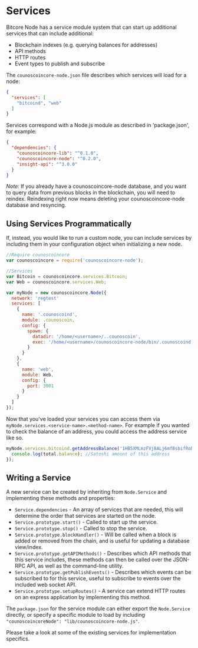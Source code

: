 # Services
Bitcore Node has a service module system that can start up additional services that can include additional:
- Blockchain indexes (e.g. querying balances for addresses)
- API methods
- HTTP routes
- Event types to publish and subscribe

The `counoscoincore-node.json` file describes which services will load for a node:

```json
{
  "services": [
    "bitcoind", "web"
  ]
}
```

Services correspond with a Node.js module as described in 'package.json', for example:

```json
{
  "dependencies": {
    "counoscoincore-lib": "^0.1.0",
    "counoscoincore-node": "^0.2.0",
    "insight-api": "^3.0.0"
  }
}
```

_Note:_ If you already have a counoscoincore-node database, and you want to query data from previous blocks in the blockchain, you will need to reindex. Reindexing right now means deleting your counoscoincore-node database and resyncing.

## Using Services Programmatically
If, instead, you would like to run a custom node, you can include services by including them in your configuration object when initializing a new node.

```js
//Require counoscoincore
var counoscoincore = require('counoscoincore-node');

//Services
var Bitcoin = counoscoincore.services.Bitcoin;
var Web = counoscoincore.services.Web;

var myNode = new counoscoincore.Node({
  network: 'regtest'
  services: [
    {
      name: '.counoscoind',
      module: .counoscoin,
      config: {
        spawn: {
          datadir: '/home/<username>/..counoscoin',
          exec: '/home/<username>/counoscoincore-node/bin/.counoscoind'
        }
      }
    },
    {
      name: 'web',
      module: Web,
      config: {
        port: 3001
      }
    }
  ]
});
```

Now that you've loaded your services you can access them via `myNode.services.<service-name>.<method-name>`. For example if you wanted to check the balance of an address, you could access the address service like so.

```js
myNode.services.bitcoind.getAddressBalance('1HB5XMLmzFVj8ALj6mfBsbifRoD4miY36v', false, function(err, total) {
  console.log(total.balance); //Satoshi amount of this address
});
```

## Writing a Service
A new service can be created by inheriting from `Node.Service` and implementing these methods and properties:
- `Service.dependencies` -  An array of services that are needed, this will determine the order that services are started on the node.
- `Service.prototype.start()` - Called to start up the service.
- `Service.prototype.stop()` - Called to stop the service.
- `Service.prototype.blockHandler()` - Will be called when a block is added or removed from the chain, and is useful for updating a database view/index.
- `Service.prototype.getAPIMethods()` - Describes which API methods that this service includes, these methods can then be called over the JSON-RPC API, as well as the command-line utility.
- `Service.prototype.getPublishEvents()` - Describes which events can be subscribed to for this service, useful to subscribe to events over the included web socket API.
- `Service.prototype.setupRoutes()` - A service can extend HTTP routes on an express application by implementing this method.

The `package.json` for the service module can either export the `Node.Service` directly, or specify a specific module to load by including `"counoscoincoreNode": "lib/counoscoincore-node.js"`.

Please take a look at some of the existing services for implementation specifics.

